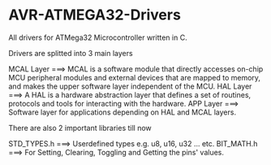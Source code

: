 # AVR-ATMEGA32-Drivers
All drivers for ATMega32 Microcontroller written in C.

Drivers are splitted into 3 main layers

MCAL Layer ===> MCAL is a software module that directly accesses on-chip MCU peripheral modules and external devices that are mapped to memory,
and makes the upper software layer independent of the MCU.
HAL Layer ===>  A HAL is a hardware abstraction layer that defines a set of routines, protocols and tools for interacting with the hardware.
APP Layer ===>  Software layer for applications depending on HAL and MCAL layers.

There are also 2 important libraries till now

STD_TYPES.h ===> Userdefined types e.g. u8, u16, u32 ... etc. 
BIT_MATH.h ===>  For Setting, Clearing, Toggling and Getting the pins' values.
